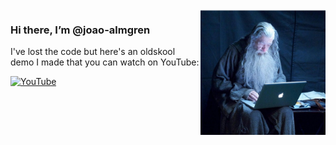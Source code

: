 <img src="https://github.com/joao-almgren/joao-almgren/blob/main/gandalf.jpg?raw=true" width=200 align=right>

### Hi there, I’m @joao-almgren

I've lost the code but here's an oldskool demo I made that you can watch on YouTube:  

[![YouTube](https://img.youtube.com/vi/M0JTFGSPCQo/0.jpg)](https://www.youtube.com/watch?v=M0JTFGSPCQo)
